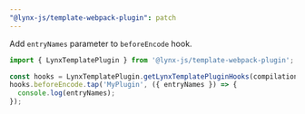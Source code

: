 ```yaml
---
"@lynx-js/template-webpack-plugin": patch
---
```


Add `entryNames` parameter to `beforeEncode` hook.

```js
import { LynxTemplatePlugin } from '@lynx-js/template-webpack-plugin';

const hooks = LynxTemplatePlugin.getLynxTemplatePluginHooks(compilation);
hooks.beforeEncode.tap('MyPlugin', ({ entryNames }) => {
  console.log(entryNames);
});
```

